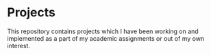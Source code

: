 # Projects
This repository contains projects which I have been working on and implemented as a part of my academic assignments or out of my own interest.

